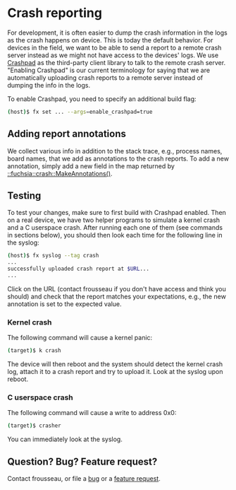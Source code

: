 # Crash reporting

For development, it is often easier to dump the crash information in the logs as
the crash happens on device. This is today the default behavior. For devices in
the field, we want to be able to send a report to a remote crash server instead
as we might not have access to the devices' logs. We use
[Crashpad](https://chromium.googlesource.com/crashpad/crashpad/+/master/README.md)
as the third-party client library to talk to the remote crash server. "Enabling
Crashpad" is our current terminology for saying that we are automatically
uploading crash reports to a remote server instead of dumping the info in the
logs.

To enable Crashpad, you need to specify an additional build flag:

```sh
(host)$ fx set ... --args=enable_crashpad=true
```

## Adding report annotations

We collect various info in addition to the stack trace, e.g., process names,
board names, that we add as annotations to the crash reports. To add a new
annotation, simply add a new field in the map returned by
[::fuchsia::crash::MakeAnnotations()](https://fuchsia.googlesource.com/garnet/+/master/bin/crashpad/report_annotations.h).

## Testing

To test your changes, make sure to first build with Crashpad enabled. Then on a
real device, we have two helper programs to simulate a kernel crash and a C
userspace crash. After running each one of them (see commands in sections
below), you should then look each time for the following line in the syslog:

```sh
(host)$ fx syslog --tag crash
...
successfully uploaded crash report at $URL...
...
```

Click on the URL (contact frousseau if you don't have access and think you
should) and check that the report matches your expectations, e.g., the new
annotation is set to the expected value.

### Kernel crash

The following command will cause a kernel panic:

```sh
(target)$ k crash
```

The device will then reboot and the system should detect the kernel crash log,
attach it to a crash report and try to upload it. Look at the syslog upon
reboot.

### C userspace crash

The following command will cause a write to address 0x0:

```sh
(target)$ crasher
```

You can immediately look at the syslog.

## Question? Bug? Feature request?

Contact frousseau, or file a
[bug](https://fuchsia.atlassian.net/secure/CreateIssueDetails!init.jspa?pid=11718&issuetype=10006&priority=3&components=11950)
or a
[feature request](https://fuchsia.atlassian.net/secure/CreateIssueDetails!init.jspa?pid=11718&issuetype=10005&priority=3&components=11950).
